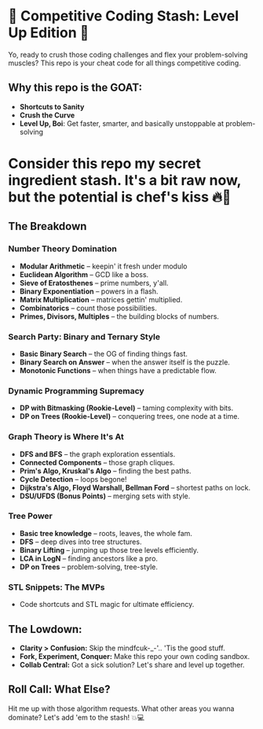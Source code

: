 # 🧠 Competitive Coding Stash: Level Up Edition 🧠

Yo, ready to crush those coding challenges and flex your problem-solving muscles? This repo is your cheat code for all things competitive coding.

## Why this repo is the GOAT:
- **Shortcuts to Sanity**
- **Crush the Curve**
- **Level Up, Boi**: Get faster, smarter, and basically unstoppable at problem-solving

# **Consider this repo my secret ingredient stash. It's a bit raw now, but the potential is chef's kiss** 🔥🤌

## The Breakdown
### Number Theory Domination
- **Modular Arithmetic** – keepin' it fresh under modulo
- **Euclidean Algorithm** – GCD like a boss.
- **Sieve of Eratosthenes** – prime numbers, y'all.
- **Binary Exponentiation** – powers in a flash.
- **Matrix Multiplication** – matrices gettin' multiplied.
- **Combinatorics** – count those possibilities.
- **Primes, Divisors, Multiples** – the building blocks of numbers.

### Search Party: Binary and Ternary Style
- **Basic Binary Search** – the OG of finding things fast.
- **Binary Search on Answer** – when the answer itself is the puzzle.
- **Monotonic Functions** – when things have a predictable flow.

### Dynamic Programming Supremacy
- **DP with Bitmasking (Rookie-Level)** – taming complexity with bits.
- **DP on Trees (Rookie-Level)** – conquering trees, one node at a time.

### Graph Theory is Where It's At
- **DFS and BFS** – the graph exploration essentials.
- **Connected Components** – those graph cliques.
- **Prim's Algo, Kruskal's Algo** – finding the best paths.
- **Cycle Detection** – loops begone!
- **Dijkstra's Algo, Floyd Warshall, Bellman Ford** – shortest paths on lock.
- **DSU/UFDS (Bonus Points)** – merging sets with style.

### Tree Power
- **Basic tree knowledge** – roots, leaves, the whole fam.
- **DFS** – deep dives into tree structures.
- **Binary Lifting** – jumping up those tree levels efficiently.
- **LCA in LogN** – finding ancestors like a pro.
- **DP on Trees** – problem-solving, tree-style.

### STL Snippets: The MVPs
- Code shortcuts and STL magic for ultimate efficiency.

## The Lowdown:
- **Clarity > Confusion:** Skip the mindfcuk-_-'.. 'Tis the good stuff.
- **Fork, Experiment, Conquer:** Make this repo your own coding sandbox.
- **Collab Central:** Got a sick solution? Let's share and level up together.

## Roll Call: What Else?
Hit me up with those algorithm requests. What other areas you wanna dominate? Let's add 'em to the stash! 💥💻
